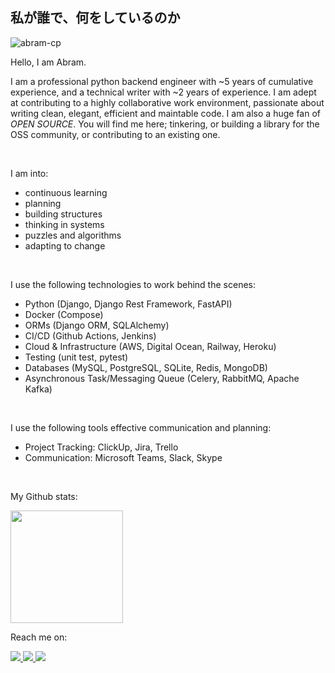 私が誰で、何をしているのか
-----------------------
![abram-cp](https://user-images.githubusercontent.com/55067204/221321088-b0495154-bbe6-49de-aa1f-193978bf63b2.jpeg)

Hello, I am Abram.

I am a professional python backend engineer with ~5 years of cumulative experience, and a technical writer with ~2 years of experience. I am adept at contributing to a highly collaborative work environment, passionate about writing clean, elegant, efficient and maintable code. I am also a huge fan of _OPEN SOURCE_. You will find me here; tinkering, or building a library for the OSS community, or contributing to an existing one.

<br />

I am into:
- continuous learning
- planning 
- building structures
- thinking in systems
- puzzles and algorithms
- adapting to change

<br />

I use the following technologies to work behind the scenes:
- Python (Django, Django Rest Framework, FastAPI)
- Docker (Compose)
- ORMs (Django ORM, SQLAlchemy)
- CI/CD (Github Actions, Jenkins)
- Cloud & Infrastructure (AWS, Digital Ocean, Railway, Heroku)
- Testing (unit test, pytest)
- Databases (MySQL, PostgreSQL, SQLite, Redis, MongoDB)
- Asynchronous Task/Messaging Queue (Celery, RabbitMQ, Apache Kafka)

<br />

I use the following tools effective communication and planning:
- Project Tracking: ClickUp, Jira, Trello
- Communication: Microsoft Teams, Slack, Skype

<br />

My Github stats:

<img height="180em" src="https://github-readme-stats-eight-theta.vercel.app/api?username=aybruhm&show_icons=true&theme=algolia&include_all_commits=true&count_private=true"/>

<br />

Reach me on:
    
<a target="_blank" href="https://linkedin.com/in/abraham-israel">
  <img src="https://img.shields.io/badge/linkedin-%230077B5.svg?&style=for-the-badge&logo=linkedin&logoColor=white" />
</a>
<a target="_blank" href="https://twitter.com/aybruhm">
  <img src="https://img.shields.io/badge/twitter-%231DA1F2.svg?&style=for-the-badge&logo=twitter&logoColor=white" />
</a>
<a target="_blank" href="mailto:israelvictory87@gmail.com?subject=Hello%20Abram,%20From%20Github">
  <img src="https://img.shields.io/badge/gmail-%23D14836.svg?&style=for-the-badge&logo=gmail&logoColor=white" />
</a>
